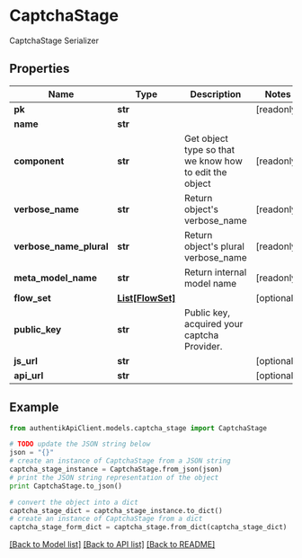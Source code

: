 # CaptchaStage

CaptchaStage Serializer

## Properties
Name | Type | Description | Notes
------------ | ------------- | ------------- | -------------
**pk** | **str** |  | [readonly] 
**name** | **str** |  | 
**component** | **str** | Get object type so that we know how to edit the object | [readonly] 
**verbose_name** | **str** | Return object&#39;s verbose_name | [readonly] 
**verbose_name_plural** | **str** | Return object&#39;s plural verbose_name | [readonly] 
**meta_model_name** | **str** | Return internal model name | [readonly] 
**flow_set** | [**List[FlowSet]**](FlowSet.md) |  | [optional] 
**public_key** | **str** | Public key, acquired your captcha Provider. | 
**js_url** | **str** |  | [optional] 
**api_url** | **str** |  | [optional] 

## Example

```python
from authentikApiClient.models.captcha_stage import CaptchaStage

# TODO update the JSON string below
json = "{}"
# create an instance of CaptchaStage from a JSON string
captcha_stage_instance = CaptchaStage.from_json(json)
# print the JSON string representation of the object
print CaptchaStage.to_json()

# convert the object into a dict
captcha_stage_dict = captcha_stage_instance.to_dict()
# create an instance of CaptchaStage from a dict
captcha_stage_form_dict = captcha_stage.from_dict(captcha_stage_dict)
```
[[Back to Model list]](../README.md#documentation-for-models) [[Back to API list]](../README.md#documentation-for-api-endpoints) [[Back to README]](../README.md)


